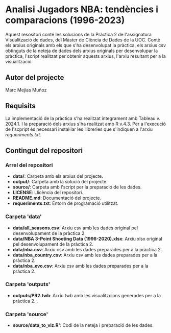 # Analisi Jugadors NBA: tendències i comparacions (1996-2023)

Aquest resositori conté les solucions de la Pràctica 2 de l'assignatura Visualització de dades, del Màster de Ciència de Dades de la UOC. Contè els arxius originals amb els que s'ha desenvolupat la pràctica, els arxius csv obtinguts de la neteja de dades dels arxius originals per desenvolupar la pràctica, l'script realitzat per obtenir aquests arxius, l'arxiu resultant per a la visualització

## Autor del projecte
Marc Mejías Muñoz

## Requisits
La implementació de la pràctica s'ha realitzat integrament amb Tableau v. 2024.1. I la preparació dels arxius s'ha realitzat amb R v.4.3. Per a l'execució de l'scpript és necessari instal·lar les llibreries que s'indiquen a l'arxiu *requeriments.txt*.

## Contingut del repositori

### Arrel del repositori
* **data/**: Carpeta amb els arxius del projecte.
*  **output/**: Carpeta amb la solució del projecte.
*  **source/**: Carpeta amb l'script per la preparació de les dades.
*  **LICENSE**: Llicència del repositori.
*  **README.md**: Documentació del projecte.
*  **requeriments.txt**: Entorn de programació utilitzat.

### Carpeta 'data'
- **data/all_seasons.csv**: Arxiu csv amb les dades original pel desenvolupament de la pràctica 2.
- **data/NBA 3-Point Shooting Data (1996-2020).xlsx**: Arxiu xlsx original pel desenvolupament de la pràctica 2.
- **data/nba.csv**: Arxiu csv amb les dades preparades per a la pràctica 2.
- **data/nba_country.csv**: Arxiu csv amb les dades preparades per a la pràctica 2.
- **data/nba_evo.csv**: Arxiu csv amb les dades preparades per a la pràctica 2. 

### Carpeta 'outputs'
* **outputs/PR2.twb**: Arxiu twb amb les visualitzcions generades per a la pràctica 2.
.

### Carpeta 'source'
* **source/data_to_viz.R'**: Codi de la neteja i preparació de les dades.
